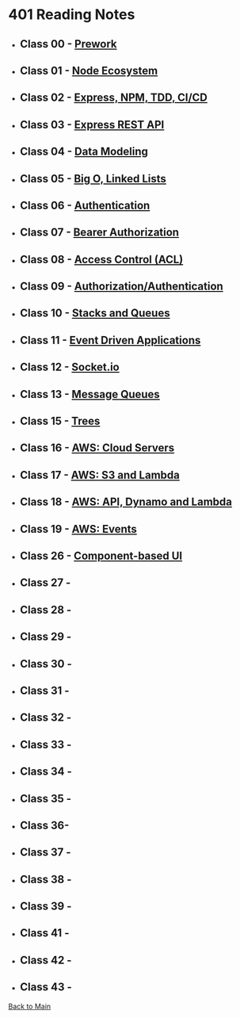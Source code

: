 # 401 Reading Notes

* ## Class 00 - [Prework](Class-00-prework.md)

* ## Class 01 - [Node Ecosystem](Class-01.md)

* ## Class 02 - [Express, NPM, TDD, CI/CD](Class-02.md)

* ## Class 03 - [Express REST API](Class-03.md)

* ## Class 04 - [Data Modeling](Class-04.md)

* ## Class 05 - [Big O, Linked Lists](Class-05.md)

* ## Class 06 - [Authentication](Class-06.md)

* ## Class 07 - [Bearer Authorization](Class-07.md)

* ## Class 08 - [Access Control (ACL)](Class-08.md)

* ## Class 09 - [Authorization/Authentication](Class-09.md)

* ## Class 10 - [Stacks and Queues](Class-10.md)

* ## Class 11 - [Event Driven Applications](Class-11.md)

* ## Class 12 - [Socket.io](Class-12.md)

* ## Class 13 - [Message Queues](Class-13.md)

* ## Class 15 - [Trees](Class-15.md)

* ## Class 16 - [AWS: Cloud Servers](Class-16.md)

* ## Class 17 - [AWS: S3 and Lambda](Class-17.md)

* ## Class 18 - [AWS: API, Dynamo and Lambda](Class-18.md)

* ## Class 19 - [AWS: Events](Class-19.md)

* ## Class 26 - [Component-based UI](Class-26.md)

* ## Class 27 - [](Class-27.md)

* ## Class 28 - [](Class-28.md)

* ## Class 29 - [](Class-29.md)

* ## Class 30 - [](Class-30.md)

* ## Class 31 - [](Class-31.md)

* ## Class 32 - [](Class-32.md)

* ## Class 33 - [](Class-33.md)

* ## Class 34 - [](Class-34.md)

* ## Class 35 - [](Class-35.md)

* ## Class 36- [](Class-36.md)

* ## Class 37 - [](Class-37.md)

* ## Class 38 - [](Class-38.md)

* ## Class 39 - [](Class-39.md)

* ## Class 41 - [](Class-41.md)

* ## Class 42 - [](Class-42.md)

* ## Class 43 - [](Class-43.md)

[Back to Main](/reading-notes)
